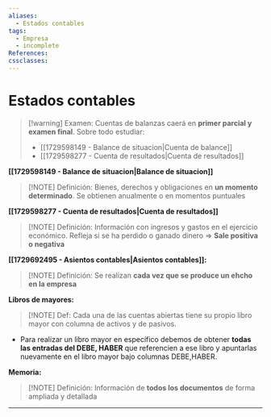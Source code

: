 ```yaml
---
aliases:
  - Estados contables
tags:
  - Empresa
  - incomplete
References: 
cssclasses:
---
```

# Estados contables
> [!warning] Examen: 
> Cuentas de balanzas caerá en **primer parcial y examen final**. 
> Sobre todo estudiar:
> + [[1729598149 - Balance de situacion|Cuenta de balance]]
> + [[1729598277 - Cuenta de resultados|Cuenta de resultados]]

**[[1729598149 - Balance de situacion|Balance de situacion]]**
> [!NOTE] Definición: 
> Bienes, derechos y obligaciones en **un momento determinado**. Se obtienen anualmente o en momentos puntuales 


**[[1729598277 - Cuenta de resultados|Cuenta de resultados]]**
> [!NOTE] Definición: 
> Información con ingresos y gastos en el ejercicio económico. Refleja si se ha perdido o ganado dinero => **Sale positiva o negativa** 


**[[1729692495 - Asientos contables|Asientos contables]]:**
> [!NOTE] Definición: 
>  Se realizan **cada vez que se produce un ehcho en la empresa**


**Libros de mayores:**
> [!NOTE] Def: 
> Cada una de las cuentas abiertas tiene su propio libro mayor con columna de activos y de pasivos. 
+ Para realizar un libro mayor en específico debemos de obtener **todas las entradas del DEBE, HABER** que referencien a ese libro y apuntarlas nuevamente en el libro mayor bajo columnas DEBE,HABER.


**Memoria:**
> [!NOTE] Definición: 
> Información de **todos los documentos** de forma ampliada y detallada
> 




***